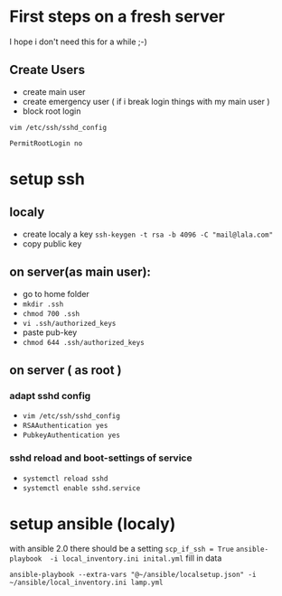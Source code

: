 # First steps on a fresh server
I hope i don't need this for a while ;-)
## Create Users
* create main user
* create emergency user ( if i break login things with my main user )
* block root login

```vim /etc/ssh/sshd_config```

```PermitRootLogin no```

# setup ssh

## localy 
* create localy a key
```ssh-keygen -t rsa -b 4096 -C "mail@lala.com"```
* copy public key

## on server(as main user):
* go to home folder
* ```mkdir .ssh```
* ```chmod 700 .ssh```
* ```vi .ssh/authorized_keys```
* paste pub-key
* ```chmod 644 .ssh/authorized_keys```

## on server ( as root )

### adapt sshd config
* ```vim /etc/ssh/sshd_config```
* ```RSAAuthentication yes```
* ```PubkeyAuthentication yes```

### sshd reload and boot-settings of service
* ```systemctl reload sshd```
* ```systemctl enable sshd.service```

# setup ansible (localy)
with ansible 2.0 there should be a setting ```scp_if_ssh = True```
```ansible-playbook  -i local_inventory.ini inital.yml```
fill in data

```ansible-playbook --extra-vars "@~/ansible/localsetup.json" -i ~/ansible/local_inventory.ini lamp.yml```
